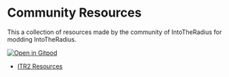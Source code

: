 # Community Resources

This a collection of resources made by the community of IntoTheRadius for modding IntoTheRadius.

[![Open in Gitpod](https://gitpod.io/button/open-in-gitpod.svg)](https://gitpod.io/#https://github.com/ITR-Modding-Community/CommunityResources/)

- [ITR2 Resources](docs/ITR2/)
